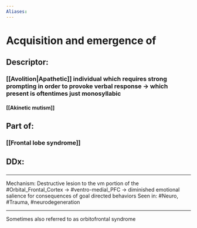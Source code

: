 ```yaml
---
Aliases: 
---
```

# Acquisition and emergence of 
## Descriptor:
### [[Avolition|Apathetic]] individual which requires strong prompting in order to provoke verbal response -> which present is oftentimes just monosyllabic
#### [[Akinetic mutism]]
## Part of:
### [[Frontal lobe syndrome]]
## DDx:
### 

---

Mechanism: Destructive lesion to the vm portion of the #Orbital_Frontal_Cortex  → #ventro-medial_PFC -> diminished emotional salience for consequences of goal directed behaviors
Seen in: #Neuro, #Trauma, #neurodegeneration 

---

Sometimes also referred to as orbitofrontal syndrome
